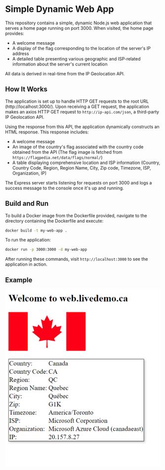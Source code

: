 # Simple Dynamic Web App

This repository contains a simple, dynamic Node.js web application that serves a home page running on port 3000. When visited, the home page provides:

- A welcome message
- A display of the flag corresponding to the location of the server's IP address
- A detailed table presenting various geographic and ISP-related information about the server's current location

All data is derived in real-time from the IP Geolocation API.

## How It Works

The application is set up to handle HTTP GET requests to the root URL (http://localhost:3000/). Upon receiving a GET request, the application makes an axios HTTP GET request to `http://ip-api.com/json`, a third-party IP Geolocation API.

Using the response from this API, the application dynamically constructs an HTML response. This response includes:

- A welcome message
- An image of the country's flag associated with the country code obtained from the API (The flag image is fetched from `https://flagpedia.net/data/flags/normal/`)
- A table displaying comprehensive location and ISP information (Country, Country Code, Region, Region Name, City, Zip code, Timezone, ISP, Organization, IP)

The Express server starts listening for requests on port 3000 and logs a success message to the console once it's up and running.

## Build and Run

To build a Docker image from the Dockerfile provided, navigate to the directory containing the Dockerfile and execute:

```bash
docker build -t my-web-app .
```

To run the application:

```bash
docker run -p 3000:3000 -d my-web-app
```

After running these commands, visit `http://localhost:3000` to see the application in action.

## Example

![Simple Web App](simple-web-app.png)

